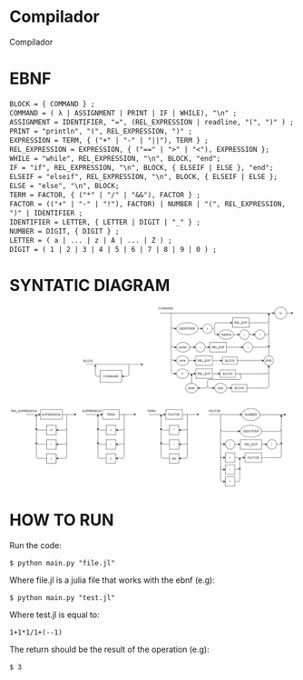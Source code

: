 # Compilador
Compilador

# EBNF

    BLOCK = { COMMAND } ;
    COMMAND = ( λ | ASSIGNMENT | PRINT | IF | WHILE), "\n" ;
    ASSIGNMENT = IDENTIFIER, "=", (REL_EXPRESSION | readline, "(", ")" ) ;
    PRINT = "println", "(", REL_EXPRESSION, ")" ;
    EXPRESSION = TERM, { ("+" | "-" | "||"), TERM } ;
    REL_EXPRESSION = EXPRESSION, { ("==" | ">" | "<"), EXPRESSION };
    WHILE = "while", REL_EXPRESSION, "\n", BLOCK, "end";
    IF = "if", REL_EXPRESSION, "\n", BLOCK, { ELSEIF | ELSE }, "end";
    ELSEIF = "elseif", REL_EXPRESSION, "\n", BLOCK, { ELSEIF | ELSE };
    ELSE = "else", "\n", BLOCK;
    TERM = FACTOR, { ("*" | "/" | "&&"), FACTOR } ;
    FACTOR = (("+" | "-" | "!"), FACTOR) | NUMBER | "(", REL_EXPRESSION, ")" | IDENTIFIER ;
    IDENTIFIER = LETTER, { LETTER | DIGIT | "_" } ;
    NUMBER = DIGIT, { DIGIT } ;
    LETTER = ( a | ... | z | A | ... | Z ) ;
    DIGIT = ( 1 | 2 | 3 | 4 | 5 | 6 | 7 | 8 | 9 | 0 ) ;
    
# SYNTATIC DIAGRAM

![Alt text](Diagrama_Sintatico.png)

# HOW TO RUN

Run the code:

    $ python main.py "file.jl"

Where file.jl is a julia file that works with the ebnf (e.g):

    $ python main.py "test.jl"

Where test.jl is equal to:
    
    1+1*1/1+(--1)

The return should be the result of the operation (e.g):

    $ 3
